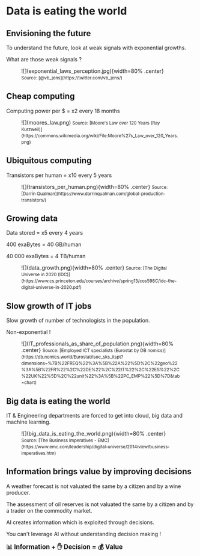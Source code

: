 # Data is eating the world 

## Envisioning the future

To understand the future, look at weak signals with exponential growths.

What are those weak signals ?

<figure markdown>
![](exponential_laws_perception.jpg){width=80% .center}
<figurecaption><small>Source: [@vb_jens](https://twitter.com/vb_jens/)</small></figurecaption>
</figure>

## Cheap computing

Computing power per $ = x2 every 18 months

<figure markdown>
![](moores_law.png)
<figurecaption><small>Source: [Moore's Law over 120 Years (Ray Kurzweil)](https://commons.wikimedia.org/wiki/File:Moore%27s_Law_over_120_Years.png)</small></figurecaption>
</figure>

## Ubiquitous computing

Transistors per human = x10 every 5 years

<figure markdown>
![](transistors_per_human.png){width=80% .center}
<figurecaption><small>Source: [Darrin Qualman](https://www.darrinqualman.com/global-production-transistors/)</small></figurecaption>
</figure>

## Growing data

Data stored = x5 every 4 years

400 exaBytes = 40 GB/human

40 000 exaBytes = 4 TB/human

<figure markdown>
![](data_growth.png){width=80% .center}
<figurecaption><small>Source: [The Digital Universe in 2020 (IDC)](https://www.cs.princeton.edu/courses/archive/spring13/cos598C/idc-the-digital-universe-in-2020.pdf)</small></figurecaption>
</figure>

## Slow growth of IT jobs

Slow growth of number of technologists in the population.

Non-exponential !

<figure markdown>
![](IT_professionals_as_share_of_population.png){width=80% .center}
<figurecaption><small>Source: [Employed ICT specialists (Eurostat by DB nomics)](https://db.nomics.world/Eurostat/isoc_sks_itspt?dimensions=%7B%22FREQ%22%3A%5B%22A%22%5D%2C%22geo%22%3A%5B%22FR%22%2C%22DE%22%2C%22IT%22%2C%22ES%22%2C%22UK%22%5D%2C%22unit%22%3A%5B%22PC_EMP%22%5D%7D&tab=chart)</small></figurecaption>
</figure>

## Big data is eating the world

IT & Engineering departments are forced to get into cloud, big data and machine learning.

<figure markdown>
![](big_data_is_eating_the_world.png){width=80% .center}
<figurecaption><small>Source: [The Business Imperatives - EMC](https://www.emc.com/leadership/digital-universe/2014iview/business-imperatives.htm)</small></figurecaption>
</figure>

## Information brings value by improving decisions

A weather forecast is not valuated the same by a citizen and by a wine producer.

The assessment of oil reserves is not valuated the same by a citizen and by a trader on the commodity market.

AI creates information which is exploited through decisions.

You can't leverage AI without understanding decision making !

<big>**📊 Information + ✋ Decision = 💰 Value**</big>
